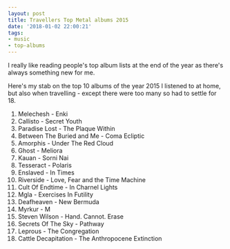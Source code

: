 ```yaml
---
layout: post
title: Travellers Top Metal albums 2015
date: '2018-01-02 22:00:21'
tags:
- music
- top-albums
---
```


I really like reading people's top album lists at the end of the year as there's always something new for me. 

Here's my stab on the top 10 albums of the year 2015 I listened to at home, but also when travelling - except there were too many so had to settle for 18. 

1. Melechesh - Enki
2. Callisto - Secret Youth
3. Paradise Lost - The Plaque Within
4. Between The Buried and Me - Coma Ecliptic
5. Amorphis - Under The Red Cloud
6. Ghost - Meliora
7. Kauan - Sorni Nai
8. Tesseract - Polaris
9. Enslaved - In Times
10. Riverside - Love, Fear and the Time Machine
11. Cult Of Endtime - In Charnel Lights
12. Mgla - Exercises In Futility
13. Deafheaven - New Bermuda
14. Myrkur - M
15. Steven Wilson - Hand. Cannot. Erase
16. Secrets Of The Sky - Pathway
17. Leprous - The Congregation
18. Cattle Decapitation - The Anthropocene Extinction
